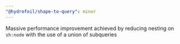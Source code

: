 ```yaml
---
"@hydrofoil/shape-to-query": minor
---
```


Massive performance improvement achieved by reducing nesting on `sh:node` with the use of a union of subqueries
